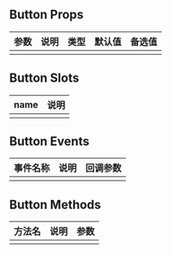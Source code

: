 ## Button Props

| 参数         |   说明         | 类型     | 默认值      | 备选值            |
| ----------- | ------------- | -------- | --------- | ---------------- |
| | | | | |

## Button Slots

|   name  |      说明       |
|  ------  |    ---------   |
| | |

## Button Events

|   事件名称   |    说明   |  回调参数  |
| -------    | --------- |  --------- |
| | | |

## Button Methods

|  方法名  |   说明   |   参数   |
| ------- | ------  |  ------  |
| | | |

